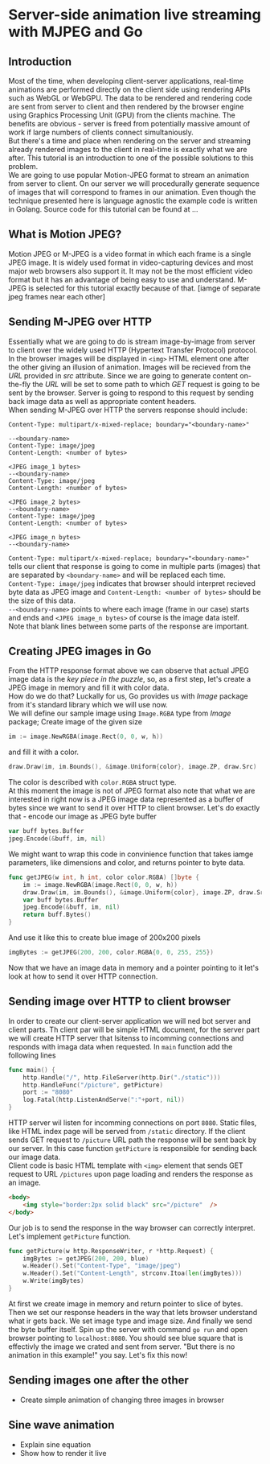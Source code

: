 # Server-side animation live streaming with MJPEG and Go

## Introduction
Most of the time, when developing client-server applications, real-time animations are performed directly on the client side using rendering APIs such as WebGL or WebGPU. The data to be rendered and rendering code are sent from server to client and then rendered by the browser engine using Graphics Processing Unit (GPU) from the clients machine. The benefits are obvious - server is freed from potentially massive amount of work if large numbers of clients connect simultaniously.  
But there's a time and place when rendering on the server and streaming already rendered images to the client in real-time is exactly what we are after. This tutorial is an introduction to one of the possible solutions to this problem.  
We are going to use popular Motion-JPEG format to stream an animation from server to client. On our server we will procedurally generate sequence of images that will correspond to frames in our animation. Even though the technique presented here is language agnostic the example code is written in Golang. Source code for this tutorial can be found at ...
## What is Motion JPEG?
Motion JPEG or M-JPEG is a video format in which each frame is a single JPEG image. It is widely used format in video-capturing devices and most major web browsers also support it. It may not be the most efficient video format but it has an advantage of being easy to use and understand. M-JPEG is selected for this tutorial exactly because of that.
[iamge of separate jpeg frames near each other]
## Sending M-JPEG over HTTP
Essentially what we are going to do is stream image-by-image from server to client over the widely used HTTP (Hypertext Transfer Protocol) protocol.   
In the browser images will be displayed in `<img>` HTML element one after the other giving an illusion of animation. Images will be recieved from the *URL* provided in *src* attribute. Since we are going to generate content on-the-fly the *URL* will be set to some path to which *GET* request is going to be sent by the browser. Server is going to respond to this request by sending back image data as well as appropriate content headers.  
When sending M-JPEG over HTTP the servers response should include:  

    Content-Type: multipart/x-mixed-replace; boundary="<boundary-name>"

    --<boundary-name>
    Content-Type: image/jpeg
    Content-Length: <number of bytes>

    <JPEG image_1 bytes>
    --<boundary-name>
    Content-Type: image/jpeg
    Content-Length: <number of bytes>

    <JPEG image_2 bytes>
    --<boundary-name>
    Content-Type: image/jpeg
    Content-Length: <number of bytes>

    <JPEG image_n bytes>
    --<boundary-name>

`Content-Type: multipart/x-mixed-replace; boundary="<boundary-name>"` tells our client that response is going to come in multiple parts (images) that are separated by `<boundary-name>` and will be replaced each time.  
`Content-Type: image/jpeg` indicates that browser should interpret recieved byte data as JPEG image and `Content-Length: <number of bytes>` should be the size of this data.  
`--<boundary-name>` points to where each image (frame in our case) starts and ends and `<JPEG image_n bytes>` of course is the image data istelf.  
Note that blank lines between some parts of the response are important.  

## Creating JPEG images in Go
From the HTTP response format above we can observe that actual JPEG image data is the *key piece in the puzzle*, so, as a first step, let's create a JPEG image in memory and fill it with color data.  
How do we do that? Luckally for us, Go provides us with *Image* package from it's standard library which we will use now.  
We will define our sample image using `Image.RGBA` type from *Image* package; Create image of the given size
``` go
im := image.NewRGBA(image.Rect(0, 0, w, h))
```
and fill it with a color.
``` go
draw.Draw(im, im.Bounds(), &image.Uniform{color}, image.ZP, draw.Src)
```
The color is described with `color.RGBA` struct type.  
At this moment the image is not of JPEG format also note that what we are interested in right now is a JPEG image data represented as a buffer of bytes since we want to send it over HTTP to client browser. Let's do exactly that - encode our image as JPEG byte buffer
``` go
var buff bytes.Buffer
jpeg.Encode(&buff, im, nil)
```
We might want to wrap this code in convinience function that takes iamge parameters, like dimensions and color, and returns pointer to byte data.
``` go
func getJPEG(w int, h int, color color.RGBA) []byte {
	im := image.NewRGBA(image.Rect(0, 0, w, h))
	draw.Draw(im, im.Bounds(), &image.Uniform{color}, image.ZP, draw.Src)
	var buff bytes.Buffer
	jpeg.Encode(&buff, im, nil)
	return buff.Bytes()
}
```
And use it like this to create blue image of 200x200 pixels
``` go
imgBytes := getJPEG(200, 200, color.RGBA{0, 0, 255, 255})
```
Now that we have an image data in memory and a pointer pointing to it let's look at how to send it over HTTP connection.
## Sending image over HTTP to client browser
In order to create our client-server application we will ned bot server and client parts. Th client par will be simple HTML document, for the server part we will create HTTP server that lsitenss to incomming connections and responds with imaga data when requested.
In `main` function add the following lines
``` go
func main() {
    http.Handle("/", http.FileServer(http.Dir("./static")))
    http.HandleFunc("/picture", getPicture)
    port := "8080"
    log.Fatal(http.ListenAndServe(":"+port, nil))
}
```
HTTP server wil listen for incomming connections on port `8080`. Static files, like HTML index page will be served from `/static` directory. If the client sends GET request to `/picture` URL path the response will be sent back by our server. In this case function `getPicture` is responsible for sending back our image data.  
Client code is basic HTML template with `<img>` element that sends GET request to URL `/pictures` upon page loading and renders the response as an image.
``` HTML
<body>
    <img style="border:2px solid black" src="/picture"  />
</body>
```
Our job is to send the response in the way browser can correctly interpret. Let's implement `getPicture` function.
``` go
func getPicture(w http.ResponseWriter, r *http.Request) {
	imgBytes := getJPEG(200, 200, blue)
	w.Header().Set("Content-Type", "image/jpeg")
	w.Header().Set("Content-Length", strconv.Itoa(len(imgBytes)))
	w.Write(imgBytes)
}
```
At first we create image in memory and return pointer to slice of bytes. Then we set our response headers in the way that lets browser understand what ir gets back. We set image type and image size. And finally we send the byte buffer itself.
Spin up the server with command `go run` and open browser pointing to `localhost:8080`. You should see blue square that is effectivly the image we crated and sent from server. "But there is no animation in this example!" you say. Let's fix this now! 
## Sending images one after the other
* Create simple animation of changing three images in browser
## Sine wave animation
* Explain sine equation
* Show how to render it live

